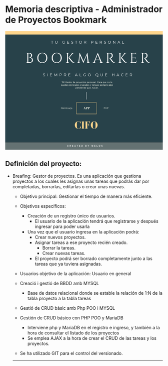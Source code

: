 # Memoria descriptiva - Administrador de Proyectos Bookmark

![CIFO.png](CIFO.png)


## Definición del proyecto:


- Breafing:
    Gestor de proyectos.
    Es una aplicación que gestiona proyectos a los cuales les asignas unas tareas que podrás dar por completadas, borrarlas, editarlas o crear unas nuevas.
    - Objetivo principal:
    Gestionar el tiempo de manera más eficiente.
    - Objetivos específicos:
        - Creación de un registro único de usuarios.
            - El usuario de la aplicación tendrá que registrarse y después ingresar para poder usarla
        - Una vez que el usuario ingresa en la aplicación podrá:
            - Crear nuevos proyectos.
            - Asignar tareas a ese proyecto recién creado.
                - Borrar la tareas.
                - Crear nuevas tareas.
            - El proyecto podrá ser borrado completamente junto a las tareas que ya tuviera asignadas.
    - Usuarios objetivo de la aplicación:
    Usuario en general


    - Creació i gestió de BBDD amb MYSQL
        - Base de datos relacional donde se estable la relación de 1:N de la tabla proyecto a la tabla tareas

    - Gestió de CRUD bàsic amb Php POO i MYSQL
    - Gestión de CRUD básico con PHP POO y MariaDB
        - Interviene php y MariaDB en el registro e ingreso, y también a la hora de consultar el listado de los proyectos
        - Se emplea AJAX a la hora de crear el CRUD de las tareas y los proyectos.
    - Se ha utilizado GIT para el control del versionado.

    ---
